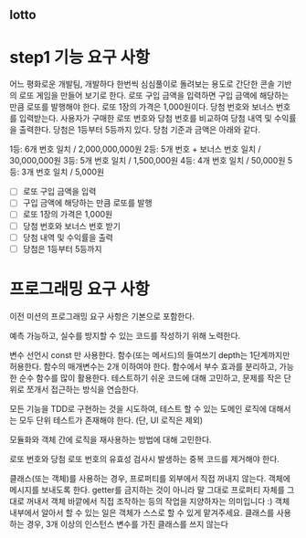 ## lotto

# step1 기능 요구 사항

어느 평화로운 개발팀,
개발하다 한번씩 심심풀이로 돌려보는 용도로 간단한 콘솔 기반의 로또 게임을 만들어 보기로 한다.
로또 구입 금액을 입력하면 구입 금액에 해당하는 만큼 로또를 발행해야 한다.
로또 1장의 가격은 1,000원이다.
당첨 번호와 보너스 번호를 입력받는다.
사용자가 구매한 로또 번호와 당첨 번호를 비교하여 당첨 내역 및 수익률을 출력한다.
당첨은 1등부터 5등까지 있다. 당첨 기준과 금액은 아래와 같다.

1등: 6개 번호 일치 / 2,000,000,000원
2등: 5개 번호 + 보너스 번호 일치 / 30,000,000원
3등: 5개 번호 일치 / 1,500,000원
4등: 4개 번호 일치 / 50,000원
5등: 3개 번호 일치 / 5,000원

- [ ] 로또 구입 금액을 입력
- [ ] 구입 금액에 해당하는 만큼 로또를 발행
- [ ] 로또 1장의 가격은 1,000원
- [ ] 당첨 번호와 보너스 번호 받기
- [ ] 당첨 내역 및 수익률을 출력
- [ ] 당첨은 1등부터 5등까지

# 프로그래밍 요구 사항
이전 미션의 프로그래밍 요구 사항은 기본으로 포함한다.

예측 가능하고, 실수를 방지할 수 있는 코드를 작성하기 위해 노력한다.

변수 선언시 const 만 사용한다.
함수(또는 메서드)의 들여쓰기 depth는 1단계까지만 허용한다.
함수의 매개변수는 2개 이하여야 한다.
함수에서 부수 효과를 분리하고, 가능한 순수 함수를 많이 활용한다.
테스트하기 쉬운 코드에 대해 고민하고, 문제를 작은 단위로 쪼개서 접근하는 방식을 연습한다.

모든 기능을 TDD로 구현하는 것을 시도하여, 테스트 할 수 있는 도메인 로직에 대해서는 모두 단위 테스트가 존재해야 한다. (단, UI 로직은 제외)

모듈화와 객체 간에 로직을 재사용하는 방법에 대해 고민한다.

로또 번호와 당첨 로또 번호의 유효성 검사시 발생하는 중복 코드를 제거해야 한다.

클래스(또는 객체)를 사용하는 경우, 프로퍼티를 외부에서 직접 꺼내지 않는다. 객체에 메시지를 보내도록 한다.
getter를 금지하는 것이 아니라 말 그대로 프로퍼티 자체를 그대로 꺼내서 객체 바깥에서 직접 조작하는 등의 작업을 지양하자는 의미입니다 :) 객체 내부에서 알아서 할 수 있는 일은 객체가 스스로 할 수 있게 맡겨주세요.
클래스를 사용하는 경우, 3개 이상의 인스턴스 변수를 가진 클래스를 쓰지 않는다
